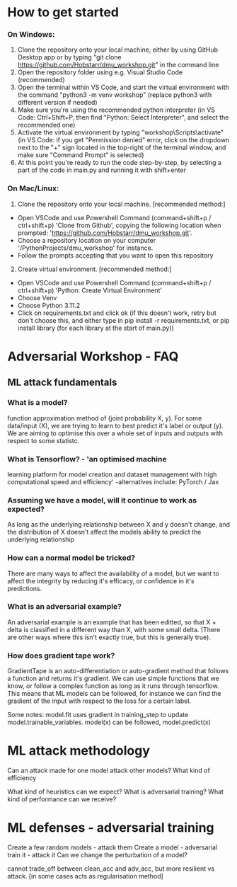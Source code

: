 # How to get started
### On Windows:
1) Clone the repository onto your local machine, either by using GitHub Desktop app or by typing "git clone https://github.com/Hobstarr/dmu_workshop.git" in the command line
2) Open the repository folder using e.g. Visual Studio Code (recommended)
3) Open the terminal within VS Code, and start the virtual environment with the command "python3 -m venv workshop" (replace python3 with different version if needed)
4) Make sure you're using the recommended python interpreter (in VS Code: Ctrl+Shift+P, then find "Python: Select Interpreter", and select the recommended one)
5) Activate the virtual environment by typing "workshop\Scripts\activate" (in VS Code: if you get "Permission denied" error, click on the dropdown next to the "+" sign located in the top-right of the terminal window, and make sure "Command Prompt" is selected)
6) At this point you're ready to run the code step-by-step, by selecting a part of the code in main.py and running it with shift+enter

### On Mac/Linux:
1) Clone the repository onto your local machine. [recommended method:] 
- Open VSCode and use Powershell Command (command+shift+p / ctrl+shift+p) 'Clone from Github', copying the following location when prompted: 'https://github.com/Hobstarr/dmu_workshop.git'.
- Choose a repository location on your computer '/PythonProjects/dmu_workshop' for instance.
- Follow the prompts accepting that you want to open this repository

2) Create virtual environment. [recommended method:] 
- Open VSCode and use Powershell Command (command+shift+p / ctrl+shift+p) 'Python: Create Virtual Environment'
- Choose Venv
- Choose Python 3.11.2
- Click on requirements.txt and click ok (if this doesn't work, retry but don't choose this, and either type in pip install -r requirements.txt, or pip install library (for each library at the start of main.py))

# Adversarial Workshop - FAQ
## ML attack fundamentals
### What is a model? 
function approximation method of (joint probability X, y).
For some data/input (X), we are trying to learn to best predict it's label or output (y).
We are aiming to optimise this over a whole set of inputs and outputs with respect to some statistc.

### What is Tensorflow? - 'an optimised machine 
learning platform for model creation and dataset management
with high computational speed and efficiency' 
-alternatives include: PyTorch / Jax

### Assuming we have a model, will it continue to work as expected?
As long as the underlying relationship between X and y doesn't change, and the distribution of X doesn't affect the models ability to predict the underlying relationship

### How can a normal model be tricked?
There are many ways to affect the availability of a model, but we want to affect the integrity by reducing it's efficacy, or confidence in it's predictions.

### What is an adversarial example?
An adversarial example is an example that has been editted, so that X + delta is classified in a different way than X, with some small delta. (There are other ways where this isn't exactly true, but this is generally true).

### How does gradient tape work?
GradientTape is an auto-differentiation or auto-gradient method that follows a function and returns it's gradient.
We can use simple functions that we know, or follow a complex function as long as it runs through tensorflow.
This means that ML models can be followed, for instance we can find the gradient of the input with respect to the loss for a certain label.

Some notes: 
model.fit uses gradient in training_step to update model.trainable_variables.
model(x) can be followed, model.predict(x)

# ML attack methodology
Can an attack made for one model
attack other models? What kind of efficiency

What kind of heuristics can we expect?
What is adversarial training?
What kind of performance can we receive?

# ML defenses - adversarial training
Create a few random models - attack them
Create a model - adversarial train it - attack it
Can we change the perturbation of a model?

 cannot
            trade_off between clean_acc and adv_acc, but more resilient vs attack.
            [in some cases acts as regularisation method]


